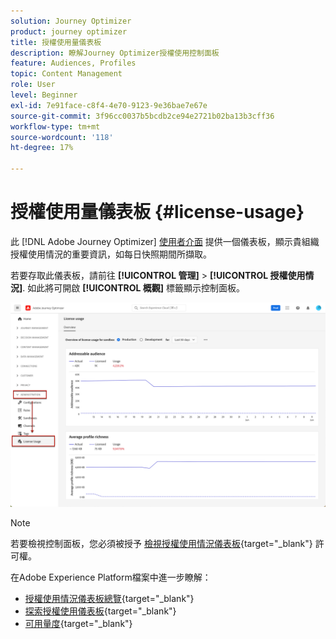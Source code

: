 ```yaml
---
solution: Journey Optimizer
product: journey optimizer
title: 授權使用量儀表板
description: 瞭解Journey Optimizer授權使用控制面板
feature: Audiences, Profiles
topic: Content Management
role: User
level: Beginner
exl-id: 7e91face-c8f4-4e70-9123-9e36bae7e67e
source-git-commit: 3f96cc0037b5bcdb2ce94e2721b02ba13b3cff36
workflow-type: tm+mt
source-wordcount: '118'
ht-degree: 17%

---
```


# 授權使用量儀表板 {#license-usage}

此 [!DNL Adobe Journey Optimizer] [使用者介面](../start/user-interface.md) 提供一個儀表板，顯示貴組織授權使用情況的重要資訊，如每日快照期間所擷取。

若要存取此儀表板，請前往 **[!UICONTROL 管理]** > **[!UICONTROL 授權使用情況]**. 如此將可開啟 **[!UICONTROL 概觀]** 標籤顯示控制面板。

![](assets/license-usage-dashboard.png)

>[!NOTE]
>
>若要檢視控制面板，您必須被授予 [檢視授權使用情況儀表板](https://experienceleague.adobe.com/docs/experience-platform/dashboards/permissions.html#available-permissions){target="_blank"} 許可權。

在Adobe Experience Platform檔案中進一步瞭解：

* [授權使用情況儀表板總覽](https://experienceleague.adobe.com/docs/experience-platform/dashboards/guides/license-usage.html?lang=zh-Hant){target="_blank"}
* [探索授權使用儀表板](https://experienceleague.adobe.com/docs/experience-platform/dashboards/guides/license-usage.html#exploring-the-license-usage-dashboard){target="_blank"}
* [可用量度](https://experienceleague.adobe.com/docs/experience-platform/dashboards/guides/license-usage.html?lang=zh-Hant#available-metrics){target="_blank"}
